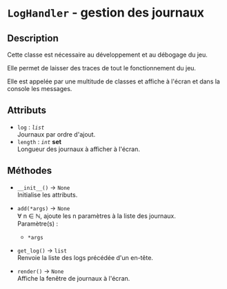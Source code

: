 # `LogHandler` - gestion des journaux
## Description
Cette classe est nécessaire au développement et au débogage du jeu.

Elle permet de laisser des traces de tout le fonctionnement du jeu.

Elle est appelée par une multitude de classes et affiche à l'écran et dans la console les messages.

## Attributs
- `log` : *`list`* \
  Journaux par ordre d'ajout.
- `length` : *`int`* **set** \
  Longueur des journaux à afficher à l'écran.

## Méthodes
- `__init__()` &rarr; `None` \
  Initialise les attributs.

- `add(*args)` &rarr; `None` \
  ∀ n ∈ ℕ, ajoute les n paramètres à la liste des journaux. \
  Paramètre(s) :
  * `*args`

- `get_log()` &rarr; `list` \
  Renvoie la liste des logs précédée d'un en-tête.

- `render()` &rarr; `None` \
  Affiche la fenêtre de journaux à l'écran.
